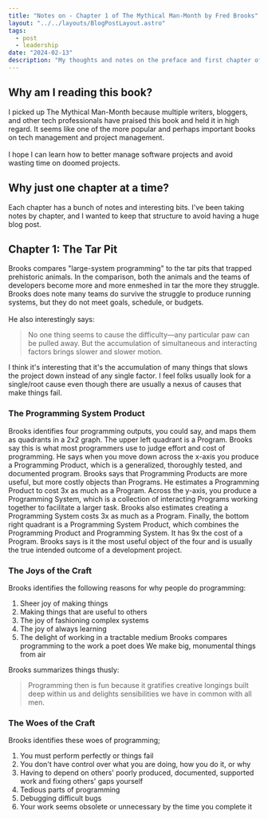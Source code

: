 ```yaml
---
title: "Notes on - Chapter 1 of The Mythical Man-Month by Fred Brooks"
layout: "../../layouts/BlogPostLayout.astro"
tags:
  - post
  - leadership
date: "2024-02-13"
description: "My thoughts and notes on the preface and first chapter of book The Mythical Man-Month by Fred Brooks."
---
```

## Why am I reading this book?
I picked up The Mythical Man-Month because multiple writers, bloggers, and other tech professionals have praised this book and held it in high regard. It seems like one of the more popular and perhaps important books on tech management and project management.\
\
I hope I can learn how to better manage software projects and avoid wasting time on doomed projects.

## Why just one chapter at a time?
Each chapter has a bunch of notes and interesting bits. I've been taking notes by chapter, and I wanted to keep that structure to avoid having a huge blog post.

## Chapter 1: The Tar Pit
Brooks compares "large-system programming" to the tar pits that trapped prehistoric animals. In the comparison, both the animals and the teams of developers become more and more enmeshed in tar the more they struggle. Brooks does note many teams do survive the struggle to produce running systems, but they do not meet goals, schedule, or budgets.\
\
He also interestingly says:

> No one thing seems to cause the difficulty—any particular paw can be pulled away. But the accumulation of simultaneous and interacting factors brings slower and slower motion.

I think it's interesting that it's the accumulation of many things that slows the project down instead of any single factor. I feel folks usually look for a single/root cause even though there are usually a nexus of causes that make things fail.

### The Programming System Product
Brooks identifies four programming outputs, you could say, and maps them as quadrants in a 2x2 graph. The upper left quadrant is a Program. Brooks say this is what most programmers use to judge effort and cost of programming. He says when you move down across the x-axis you produce a Programming Product, which is a generalized, thoroughly tested, and documented program. Brooks says that Programming Products are more useful, but more costly objects than Programs. He estimates a Programming Product to cost 3x as much as a Program. Across the y-axis, you produce a Programming System, which is a collection of interacting Programs working together to facilitate a larger task. Brooks also estimates creating a Programming System costs 3x as much as a Program. Finally, the bottom right quadrant is a Programming System Product, which combines the Programming Product and Programming System. It has 9x the cost of a Program. Brooks says is it the most useful object of the four and is usually the true intended outcome of a development project.

### The Joys of the Craft
Brooks identifies the following reasons for why people do programming:
1. Sheer joy of making things
2. Making things that are useful to others
3. The joy of fashioning complex systems
4. The joy of always learning
5. The delight of working in a tractable medium
Brooks compares programming to the work a poet does
We make big, monumental things from air

Brooks summarizes things thusly:
> Programming then is fun because it gratifies creative longings built deep within us and delights sensibilities we have in common with all men.

### The Woes of the Craft

Brooks identifies these woes of programming;

1. You must perform perfectly or things fail
2. You don't have control over what you are doing, how you do it, or why
3. Having to depend on others' poorly produced, documented, supported work and fixing others' gaps yourself
4. Tedious parts of programming
5. Debugging difficult bugs
6. Your work seems obsolete or unnecessary by the time you complete it
